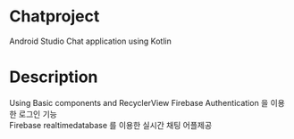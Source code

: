 # Chatproject
Android Studio Chat application using Kotlin


# Description 
Using Basic components and RecyclerView 
Firebase Authentication 을 이용한 로그인 기능<br>
Firebase realtimedatabase 를 이용한 실시간 채팅 어플제공<br>


